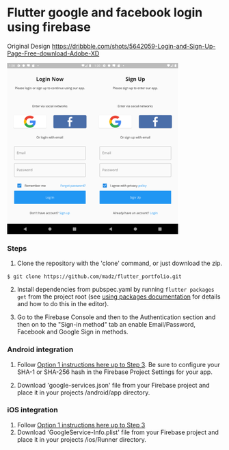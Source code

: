 # Flutter google and facebook login using firebase


Original Design
https://dribbble.com/shots/5642059-Login-and-Sign-Up-Page-Free-download-Adobe-XD

<div style="display:flex;flex-direction:row;">
        <img src="screenshots/login.png" alt="screen_01" height="400" />
        <img src="screenshots/sign_up.png" alt="screen_02" height="400" />
</div>


### Steps
1. Clone the repository with the 'clone' command, or just download the zip.

```
$ git clone https://github.com/madz/flutter_portfolio.git
```

2. Install dependencies from pubspec.yaml by running `flutter packages get` from the project root (see [using packages documentation](https://flutter.io/using-packages/#adding-a-package-dependency-to-an-app) for details and how to do this in the editor). 

3. Go to the Firebase Console and then to the Authentication section and then
     on to the "Sign-in method" tab an enable Email/Password, Facebook and Google Sign in methods.

### Android integration 
1. Follow [Option 1 instructions here up to Step 3](https://firebase.google.com/docs/android/setup#console). Be sure to configure your SHA-1 or SHA-256 hash in the Firebase Project Settings for your app.
 
2. Download 'google-services.json' file from your Firebase project and place it in your
     projects <flutter-project>/android/app directory.

### iOS integration 
1. Follow [Option 1 instructions here up to Step 3](https://firebase.google.com/docs/ios/setup#console)
2. Download 'GoogleService-Info.plist' file from your Firebase project and place it in your
     projects <flutter-project>/ios/Runner directory.


